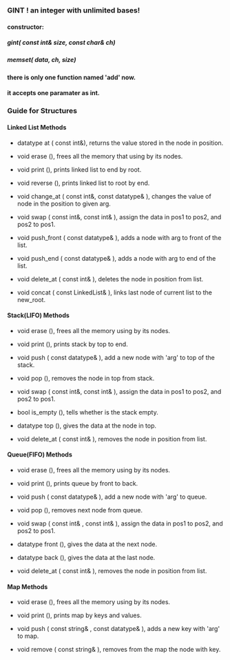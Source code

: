### GINT ! an integer with unlimited bases!
#### constructor:
##### gint( const int& size, const char& ch)
##### memset( data, ch, size)
#### there is only one function named 'add' now.
#### it accepts one paramater as int.
 
### Guide for Structures

#### Linked List Methods

- datatype at ( const int&), returns the value stored in the node in position.

- void erase (), frees all the memory that using by its nodes.

- void print (), prints linked list to end by root.

- void reverse (), prints linked list to root by end.

- void change_at ( const int&, const datatype&  ), changes the value of node in the position to given arg.

- void swap ( const int&, const int& ), assign the data in pos1 to pos2, and pos2 to pos1.

- void push_front ( const datatype& ), adds a node with arg to front of the list.

- void push_end ( const datatype& ), adds a node with arg to end of the list.

- void delete_at ( const int& ), deletes the node in position from list. 

- void concat ( const LinkedList& ), links last node of current list to the new_root.


#### Stack(LIFO) Methods

- void erase (), frees all the memory using by its nodes.

- void print (), prints stack by top to end.

- void push ( const datatype& ), add a new node with 'arg' to top of the stack. 

- void pop (), removes the node in top from stack.

- void swap ( const int&, const int& ), assign the data in pos1 to pos2, and pos2 to pos1.

- bool is_empty (), tells whether is the stack empty.  

- datatype top (), gives the data at the node in top.

- void delete_at ( const int& ), removes the node in position from list. 


#### Queue(FIFO) Methods

- void erase (), frees all the memory using by its nodes.

- void print (), prints queue by front to back.

- void push ( const datatype& ), add a new node with 'arg' to queue. 

- void pop (), removes next node from queue.

- void swap ( const int& , const int& ), assign the data in pos1 to pos2, and pos2 to pos1.

- datatype front (), gives the data at the next node.  

- datatype back (), gives the data at the last node.

- void delete_at ( const int& ), removes the node in position from list. 

#### Map Methods

- void erase (), frees all the memory using by its nodes.

- void print (), prints map by keys and values.

- void push ( const string& , const datatype&  ), adds a new key with 'arg' to map. 

- void remove ( const string&  ), removes from the map the node with key.
